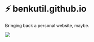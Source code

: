 # :zap: benkutil.github.io

Bringing back a personal website, maybe.

![](http://i.giphy.com/13USqh5fJ2XnIk.gif)
